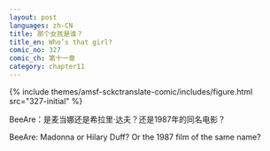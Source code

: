 ```yaml
---
layout: post
languages: zh-CN
title: 那个女孩是谁？
title_en: Who’s that girl?
comic_no: 327
comic_ch: 第十一章
category: chapter11
---
```

{% include themes/amsf-sckctranslate-comic/includes/figure.html src="327-initial" %}

BeeAre：是麦当娜还是希拉里·达夫？还是1987年的同名电影？

BeeAre: Madonna or Hilary Duff? Or the 1987 film of the same name?
